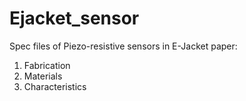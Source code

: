 # Ejacket_sensor
Spec files of Piezo-resistive sensors in E-Jacket paper:

1. Fabrication
2. Materials
3. Characteristics
